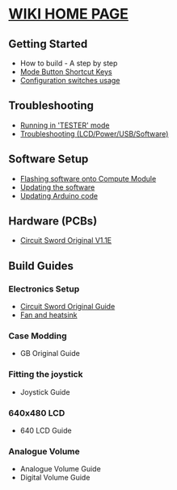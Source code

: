 # [WIKI HOME PAGE](https://github.com/geebles/Circuit-Sword/wiki)
## Getting Started
* How to build - A step by step
* [Mode Button Shortcut Keys](https://github.com/geebles/Circuit-Sword/wiki/Mode-Button-Shortcut-Keys)
* [Configuration switches usage](https://github.com/geebles/Circuit-Sword/wiki/Configuration-Switches)
## Troubleshooting
* [Running in 'TESTER' mode](https://github.com/geebles/Circuit-Sword/wiki/Running-in-TESTER-Mode)
* [Troubleshooting (LCD/Power/USB/Software)](https://github.com/geebles/Circuit-Sword/wiki/Troubleshooting-(LCD-Power-USB-Software))
## Software Setup
* [Flashing software onto Compute Module](https://github.com/geebles/Circuit-Sword/wiki/Flashing-Software-onto-the-Compute-Module)
* [Updating the software](https://github.com/geebles/Circuit-Sword/wiki/Updating-the-Software-(running-on-Pi))
* [Updating Arduino code](https://github.com/geebles/Circuit-Sword/wiki/Updating-Arduino-(button-controller)-Firmware)
## Hardware (PCBs)
* [Circuit Sword Original V1.1E](https://github.com/geebles/Circuit-Sword/wiki/Circuit-Sword-Original-V1.1E)
## Build Guides
### Electronics Setup
* [Circuit Sword Original Guide](https://github.com/geebles/Circuit-Sword/wiki/Circuit-Sword-Original---Electronics-Guide)
* [Fan and heatsink](https://github.com/geebles/Circuit-Sword/wiki/Fan-and-Heatsink)
### Case Modding
* GB Original Guide
### Fitting the joystick
* Joystick Guide
### 640x480 LCD
* 640 LCD Guide
### Analogue Volume
* Analogue Volume Guide
* Digital Volume Guide